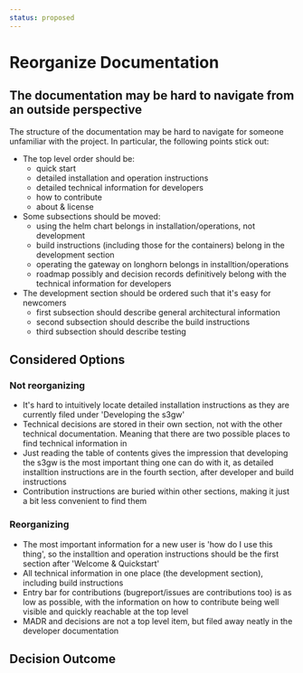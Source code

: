```yaml
---
status: proposed
---
```


# Reorganize Documentation

## The documentation may be hard to navigate from an outside perspective

The structure of the documentation may be hard to navigate for someone
unfamiliar with the project.
In particular, the following points stick out:

- The top level order should be:
  - quick start
  - detailed installation and operation instructions
  - detailed technical information for developers
  - how to contribute
  - about & license
- Some subsections should be moved:
  - using the helm chart belongs in installation/operations, not development
  - build instructions (including those for the containers) belong in the
    development section
  - operating the gateway on longhorn belongs in installtion/operations
  - roadmap possibly and decision records definitively belong with the technical
    information for developers
- The development section should be ordered such that it's easy for newcomers
  - first subsection should describe general architectural information
  - second subsection should describe the build instructions
  - third subsection should describe testing

## Considered Options

### Not reorganizing

- It's hard to intuitively locate detailed installation instructions as they are
  currently filed under 'Developing the s3gw'
- Technical decisions are stored in their own section, not with the other
  technical documentation. Meaning that there are two possible places to find
  technical information in
- Just reading the table of contents gives the impression that developing the
  s3gw is the most important thing one can do with it, as detailed installtion
  instructions are in the fourth section, after developer and build instructions
- Contribution instructions are buried within other sections, making it just a
  bit less convenient to find them

### Reorganizing

- The most important information for a new user is 'how do I use this thing',
  so the installtion and operation instructions should be the first section
  after 'Welcome & Quickstart'
- All technical information in one place (the development section), including
  build instructions
- Entry bar for contributions (bugreport/issues are contributions too) is as low
  as possible, with the information on how to contribute being well visible and
  quickly reachable at the top level
- MADR and decisions are not a top level item, but filed away neatly in the
  developer documentation

## Decision Outcome
